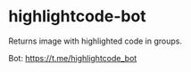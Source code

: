 # highlightcode-bot

Returns image with highlighted code in groups.

Bot: https://t.me/highlightcode_bot

